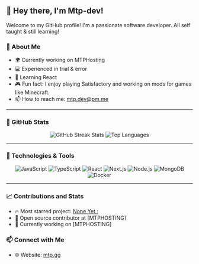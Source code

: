 ## 👋 Hey there, I'm Mtp-dev!

Welcome to my GitHub profile! I'm a passionate software developer. All self taught & still learning!

### 🚀 About Me
- 🌍 Currently working on MTPHosting
- 💻 Experienced in trial & error
- 🌱 Learning React
- 🎮 Fun fact: I enjoy playing Satisfactory and working on mods for games like Minecraft.
- 📫 How to reach me: mtp.dev@pm.me

---

### 💼 GitHub Stats

<p align="center">
  <img src="https://github-readme-streak-stats.herokuapp.com/?user=Mtp-dev&theme=radical" alt="GitHub Streak Stats" />
  <img src="https://github-readme-stats.vercel.app/api/top-langs/?username=Mtp-dev&layout=compact&theme=radical" alt="Top Languages" />
</p>

---

### 🔧 Technologies & Tools
<p align="center">
  <img alt="JavaScript" src="https://img.shields.io/badge/-JavaScript-F7DF1E?style=flat-square&logo=javascript&logoColor=black" />
  <img alt="TypeScript" src="https://img.shields.io/badge/-TypeScript-007ACC?style=flat-square&logo=typescript&logoColor=white" />
  <img alt="React" src="https://img.shields.io/badge/-React-61DAFB?style=flat-square&logo=react&logoColor=black" />
  <img alt="Next.js" src="https://img.shields.io/badge/-Next.js-000000?style=flat-square&logo=next.js&logoColor=white" />
  <img alt="Node.js" src="https://img.shields.io/badge/-Node.js-339933?style=flat-square&logo=node.js&logoColor=white" />
  <img alt="MongoDB" src="https://img.shields.io/badge/-MongoDB-47A248?style=flat-square&logo=mongodb&logoColor=white" />
  <img alt="Docker" src="https://img.shields.io/badge/-Docker-2496ED?style=flat-square&logo=docker&logoColor=white" />
</p>

---

### 📈 Contributions and Stats

- 🔥 Most starred project: [None Yet :](https://github.com/Mtp-dev)
- 🚀 Open source contributor at [MTPHOSTING]
- 💼 Currently working on [MTPHOSTING]

### 📫 Connect with Me

- 🌐 Website: [mtp.gg](https://mtp.gg)

